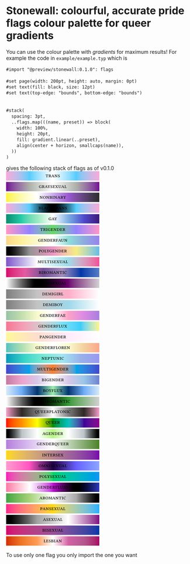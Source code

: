 # Stonewall: colourful, accurate pride flags colour palette for queer gradients
You can use the colour palette with _gradients_ for maximum results! 
For example the code in `example/example.typ` which is
```typ
#import "@preview/stonewall:0.1.0": flags

#set page(width: 200pt, height: auto, margin: 0pt)
#set text(fill: black, size: 12pt)
#set text(top-edge: "bounds", bottom-edge: "bounds")


#stack(
  spacing: 3pt,
  ..flags.map(((name, preset)) => block(
    width: 100%,
    height: 20pt,
    fill: gradient.linear(..preset),
    align(center + horizon, smallcaps(name)),
  ))
)
```
gives the following stack of flags as of v0.1.0
![](flags.png)

To use only one flag you only import the one you want